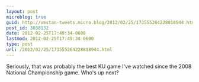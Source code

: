 ```yaml
---
layout: post
microblog: true
guid: http://vmstan-tweets.micro.blog/2012/02/25/173555264228818944.html
post_id: 3038132
date: 2012-02-25T17:49:34-0600
lastmod: 2012-02-25T17:49:34-0600
type: post
url: /2012/02/25/173555264228818944.html
---
```

Seriously, that was probably the best KU game I've watched since the 2008 National Championship game. Who's up next?
